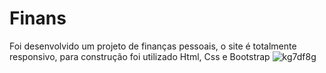 # Finans
Foi desenvolvido um projeto de finanças pessoais, o site é totalmente responsivo, para construção foi utilizado Html, Css e Bootstrap
![kg7df8g](https://user-images.githubusercontent.com/88855179/236685690-2094953c-01bd-4f8c-80af-321303cf1630.png)
